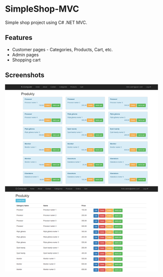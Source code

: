 # SimpleShop-MVC
Simple shop project using C# .NET MVC.

## Features
- Customer pages - Categories, Products, Cart, etc.
- Admin pages
- Shopping cart

## Screenshots
![ss1](./Screenshots/shop-ss1.png)
![ss2](./Screenshots/shop-ss2.png)

